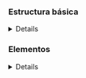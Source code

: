 ### Estructura básica
<details> 
  
#### Esqueletos
<details>

```
<!DOCTYPE html>  
<html> 
 <head> 
 </head>
 <body>  
 </body>
</html>
```

</details>

#### Para acentos
<details>

  ```
<meta charset="utf-8">
```
</details>

#### Encabezados 
<details>

h(n), n tiene 6 niveles, y 1 es de mayor importancia
```
  <h1>...</h1>  
```
</details>

#### Párrafos y Saltos de linea 
<details>

Un párrafo
```
<p>...</p> 
<br/>
 ```
</details>

#### Contenedores
  <details>
  
##### div

    Nivel de bloque
##### span

    Nivel de linea
  </details>
  
  #### Formatos
<details>
  
  <details><summary>Negritas</summary>

```
  <b> Formatea el texto en negrita </b>
  <strong> Formatea el texto en negrita y TIENE IMPORTANCIA SEMANTICA </strong>
```
  </details>
  <details><summary>Cursiva</summary>
    
```
  <i> Formatea el texto en negrita y tiene importancia semántica </i>
  <em> Formatea en itálica o cursiva y tiene importancia semántica </em>
```
  </details>
</details>

  #### Atributos
  <details>
    
*  **width**: anchura

*  **height**: altura

*  **id**: identificador único al elemento o etiqueta que se le aplique.

*  **class**: identificador común a las etiquetas (plural), para aplicar estilos o interactividad
  </details>
  
  </details>
  
### Elementos
<details>
  
   #### Imagen
  <details>
    
 *No necesita etiqueta de cierre, necesita una ruta de la imagen, y se le puede agregar los atributos width y height*  
 
##### Atributos
    
<details>
      
  **width**, **height**, **src** (se explicaron en atributos y al inicio de seccion).  
      **alt**: Texto alternativo  
      **tittle**: Texto flotante al situarnos encima con el mouse  
      
</details>
    
    
 ```
 <img src=""/>
 <img src=""/ alt="No se puede mostrar la imagen" title="imagen de gatitos">
 ```
 
    
  </details>
  
  #### Enlace o link  
  <details>  
    
  Conexión a información o documento al pulsar a este.  
  Atributo esencial es **href** para indicar el destino.  
    Atributo **target** indica como se abre el link.  (*target = "_blank"*, para abrir en otra pagina; existen otros más como *"_self"* para abrirla en la misma sección . *"_parent*, *"_top*", o *"framename"* para un marco en específico).  
  ```
  <a href="www.prueba-allan.ddnsfree.com"> </a>
  <a target = "_blank" href="www.google.com"></a>
  ```
    
  </details>
  
  #### Listas
  <details>
    
##### Listas ordenadas

<details>

  Crear listas ordenadas.
      
```   
      <ol type="1">
        <li value="1">Empieza con 1. </li>
        <li>2.</li>
        <li>3.</li>
      </ol>
```
  
  ###### Atributos
  <details>
    
```
    <ol start="number"> Define numero inicial, default es 1 o toma el equivalente en su numeración (2=b)</ol>
    <ol type="A|a|1|I|i"> Define el tipo de numeración: alfabética, numeral, romano </ol>
    <li value="number"> Define valor equivalente al tipo de numeracion por elemento de lista</li>
```
    
  </details>

      
</details>
    
##### Listas desordenada
   
<details>
  
Unordered list es una lista sin prioridad u orden. Default es disk o circulo rellenado. 
```
  <ul>
    <li> </li>
  </ul>
```
*ATRIBUTOS*
<details>
  
  type="circle|square|disk|none"
</details>
  
</details>
    
##### Listas de definiciones
   
<details>
  
Definition list es lista para definiciones (parecido a un diccionario)
```
  <dl>
    <dt>Termino que definiremos </dt>
      <dd>1ra definicion    </dd>
      <dd>2a definicion    </dd>
    <dt>2o termino</dt>
      <dd></dd>
  </dl>
```

  
</details>
 
  </details>
  
#### Tablas
  
<details>

* tr=renglón
* td="columna o entrada, celda"
* th=encabezado, negritas
  
```
  <table>
    <tr>
      <th>Encabezado</th>
    </tr>
    <tr> 
      <td>"celda de columna", table data</td>
    </tr>
  </table>
```
**ATRIBUTOS**
<details>
  
  <table>
    <tr>
      <th>Etiqueta</th>
      <th>Atributo</th>
      <th>Definicion</th>
    </tr>
    <tr>
      <td rowspan="2"> td, tr </td>
      <td> colspan="number" </td>
      <td> Agrupar una celda con varias columnas </td>
    </tr>
    <tr>
      <td> rowspan="number" </td>
      <td> Agrupar una celda con varios renglones </td>
    </tr>
  </table>
</details>
</details>
  
<details>
  
```
  <form></form>
```
  <\details>
  </details>
